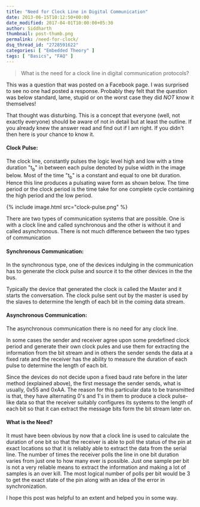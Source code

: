 ```yaml
---
title: "Need for Clock Line in Digital Communication"
date: 2013-06-15T10:12:50+00:00
date_modified: 2017-04-01T10:00:00+05:30
author: Siddharth
thumbnail: post-thumb.png
permalink: /need-for-clock/
dsq_thread_id: "2728591622"
categories: [ "Embedded Theory" ]
tags: [ "Basics", "FAQ" ]
---
```


> What is the need for a clock line in digital communication protocols?

This was a question that was posted on a Facebook page. I was surprised to see no one had posted a response. Probably they felt that the question was below standard, lame, stupid or on the worst case they did _NOT_ know it themselves!

That thought was disturbing. This is a concept that everyone (well, not exactly everyone) should be aware of  not in detail but at least the outline. If you already knew the answer read and find out if I am right. If you didn't then here is your chance to know it.

#### Clock Pulse:

The clock line, constantly pulses the logic level high and low with a time duration "t<sub>b</sub>" in between each pulse denoted by pulse width in the image below. Most of the time "t<sub>b</sub>" is a constant and equal to one bit duration. Hence this line produces a pulsating wave form as shown below. The time period or the clock period is the time take for one complete cycle containing the high period and the low period.

{% include image.html src="clock-pulse.png" %}

There are two types of communication systems that are possible. One is with a clock line and called synchronous and the other is without it and called asynchronous. There is not much difference between the two types of communication

#### Synchronous Communication:

In the synchronous type, one of the devices indulging in the communication has to generate the clock pulse and source it to the other devices in the the bus.

Typically the device that generated the clock is called the Master and it starts the conversation. The clock pulse sent out by the master is used by the slaves to determine the length of each bit in the coming data stream.

#### Asynchronous Communication:

The asynchronous communication there is no need for any clock line.

In some cases the sender and receiver agree upon some predefined clock period and generate their own clock pules and use them for extracting the information from the bit stream and in others the sender sends the data at a fixed rate and the receiver has the ability to measure the duration of each pulse to determine the length of each bit.

Since the devices do not decide upon a fixed baud rate before in the later method (explained above), the first message the sender sends, what is usually, 0x55 and 0xAA. The reason for this particular data to be transmitted is that, they have alternating 0's and 1's in them to produce a clock pulse-like data so that the receiver suitably configures its systems to the length of each bit so that it can extract the message bits form the bit stream later on.

#### What is the Need?

It must have been obvious by now that a clock line is used to calculate the duration of one bit so that the receiver is able to poll the status of the pin at exact locations so that it is reliably able to extract the data from the serial line. The number of times the receiver polls the line in one bit duration varies from just one to how many ever is possible. Just one sample per bit is not a very reliable means to extract the information and making a lot of samples is an over kill. The most logical number of polls per bit would be 3 to get the exact state of the pin along with an idea of the error in synchronization.

I hope this post was helpful to an extent and helped you in some way.
